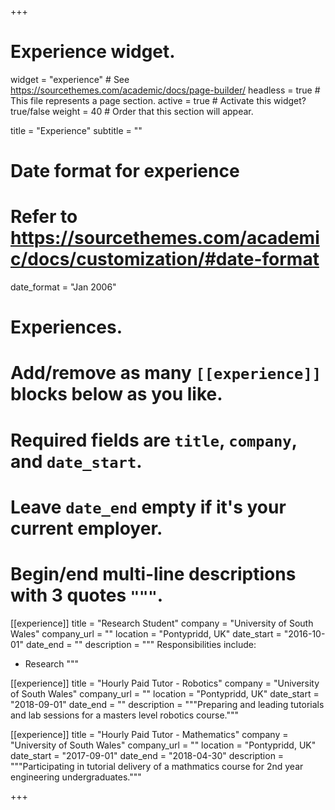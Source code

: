 +++
# Experience widget.
widget = "experience"  # See https://sourcethemes.com/academic/docs/page-builder/
headless = true  # This file represents a page section.
active = true  # Activate this widget? true/false
weight = 40  # Order that this section will appear.

title = "Experience"
subtitle = ""

# Date format for experience
#   Refer to https://sourcethemes.com/academic/docs/customization/#date-format
date_format = "Jan 2006"

# Experiences.
#   Add/remove as many `[[experience]]` blocks below as you like.
#   Required fields are `title`, `company`, and `date_start`.
#   Leave `date_end` empty if it's your current employer.
#   Begin/end multi-line descriptions with 3 quotes `"""`.
[[experience]]
  title = "Research Student"
  company = "University of South Wales"
  company_url = ""
  location = "Pontypridd, UK"
  date_start = "2016-10-01"
  date_end = ""
  description = """
  Responsibilities include:

  * Research
      """

[[experience]]
  title = "Hourly Paid Tutor - Robotics"
  company = "University of South Wales"
  company_url = ""
  location = "Pontypridd, UK"
  date_start = "2018-09-01"
  date_end = ""
  description = """Preparing and leading tutorials and lab sessions for a masters level robotics course."""

[[experience]]
  title = "Hourly Paid Tutor - Mathematics"
  company = "University of South Wales"
  company_url = ""
  location = "Pontypridd, UK"
  date_start = "2017-09-01"
  date_end = "2018-04-30"
  description = """Participating in tutorial delivery of a mathmatics course for 2nd year engineering undergraduates."""

+++
